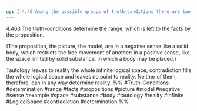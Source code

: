 ```yaml
---
up: ['4.46 Among the possible groups of truth-conditions there are two extreme cases.']
---
```

4.463 The truth-conditions determine the range, which is left to the facts by the proposition.

(The proposition, the picture, the model, are in a negative sense like a solid body, which restricts the free movement of another: in a positive sense, like the space limited by solid substance, in which a body may be placed.)

Tautology leaves to reality the whole infinite logical space; contradiction fills the whole logical space and leaves no point to reality. Neither of them, therefore, can in any way determine reality.
%%
#Truth-Conditions #determination #range #facts #propositions #picture #model #negative #sense #example #space #substance #body #tautology #reality #infinite #LogicalSpace #contradiction #determination %%